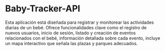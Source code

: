 # Baby-Tracker-API
Esta aplicación está diseñada para registrar y monitorear las actividades diarias de un bebé. Ofrece funcionalidades clave como el registro de nuevos usuarios, inicio de sesión, listado y creación de eventos relacionados con el bebé, información detallada sobre cada evento, incluye un mapa interactivo que señala las plazas y parques adecuados.
